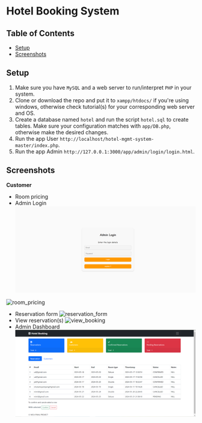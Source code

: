 # Hotel Booking System
## Table of Contents
- [Setup](#setup)
- [Screenshots](#screenshots)


## Setup
1. Make sure you have `MySQL` and a web server to run/interpret `PHP` in your system.
2. Clone or download the repo and put it to `xampp/htdocs/` if you're using windows, otherwise check tutorial(s) for your corresponding web server and OS. 
3. Create a database named `hotel` and run the script `hotel.sql` to create tables. Make sure your configuration matches with `app/DB.php`, otherwise make the desired changes.
4. Run the app User `http://localhost/hotel-mgmt-system-master/index.php`.
5. Run the app Admin `http://127.0.0.1:3000/app/admin/login/login.html`.
 

## Screenshots
**Customer**
- Room pricing
- Admin Login
![login](https://github.com/Utpal7561/Hotel-Booking-System/blob/main/screenshot/LOGIN%20ADMIN.png)

![room_pricing](https://user-images.githubusercontent.com/5623994/51089111-f0131a00-1735-11e9-8758-847091e9b68e.PNG)
- Reservation form
![reservation_form](https://user-images.githubusercontent.com/5623994/51089124-218be580-1736-11e9-9400-3cfd5454fe56.PNG)
- View reservation(s)
![view_booking](https://user-images.githubusercontent.com/5623994/51089133-38cad300-1736-11e9-857a-64f9956b9f17.PNG)
- Admin Dashboard
![dashboard](https://github.com/Utpal7561/Hotel-Booking-System/blob/main/screenshot/ADMIN.png)




